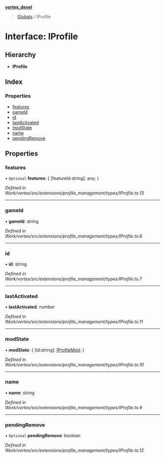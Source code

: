 **[vortex_devel](../README.md)**

> [Globals](../globals.md) / IProfile

# Interface: IProfile

## Hierarchy

* **IProfile**

## Index

### Properties

* [features](iprofile.md#features)
* [gameId](iprofile.md#gameid)
* [id](iprofile.md#id)
* [lastActivated](iprofile.md#lastactivated)
* [modState](iprofile.md#modstate)
* [name](iprofile.md#name)
* [pendingRemove](iprofile.md#pendingremove)

## Properties

### features

• `Optional` **features**: { [featureId:string]: any;  }

*Defined in Work/vortex/src/extensions/profile_management/types/IProfile.ts:13*

___

### gameId

•  **gameId**: string

*Defined in Work/vortex/src/extensions/profile_management/types/IProfile.ts:8*

___

### id

•  **id**: string

*Defined in Work/vortex/src/extensions/profile_management/types/IProfile.ts:7*

___

### lastActivated

•  **lastActivated**: number

*Defined in Work/vortex/src/extensions/profile_management/types/IProfile.ts:11*

___

### modState

•  **modState**: { [id:string]: [IProfileMod](iprofilemod.md);  }

*Defined in Work/vortex/src/extensions/profile_management/types/IProfile.ts:10*

___

### name

•  **name**: string

*Defined in Work/vortex/src/extensions/profile_management/types/IProfile.ts:9*

___

### pendingRemove

• `Optional` **pendingRemove**: boolean

*Defined in Work/vortex/src/extensions/profile_management/types/IProfile.ts:12*
